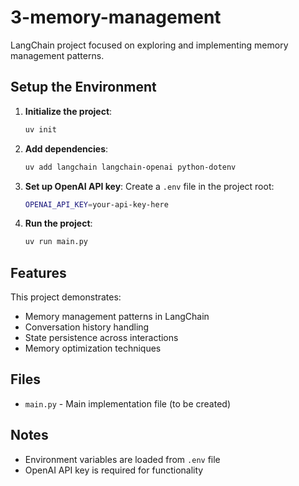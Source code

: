 # 3-memory-management

LangChain project focused on exploring and implementing memory management patterns.

## Setup the Environment

1. **Initialize the project**:
   ```bash
   uv init
   ```

2. **Add dependencies**:
   ```bash
   uv add langchain langchain-openai python-dotenv
   ```

3. **Set up OpenAI API key**:
   Create a `.env` file in the project root:
   ```bash
   OPENAI_API_KEY=your-api-key-here
   ```

4. **Run the project**:
   ```bash
   uv run main.py
   ```

## Features

This project demonstrates:
- Memory management patterns in LangChain
- Conversation history handling
- State persistence across interactions
- Memory optimization techniques

## Files

- `main.py` - Main implementation file (to be created)

## Notes

- Environment variables are loaded from `.env` file
- OpenAI API key is required for functionality